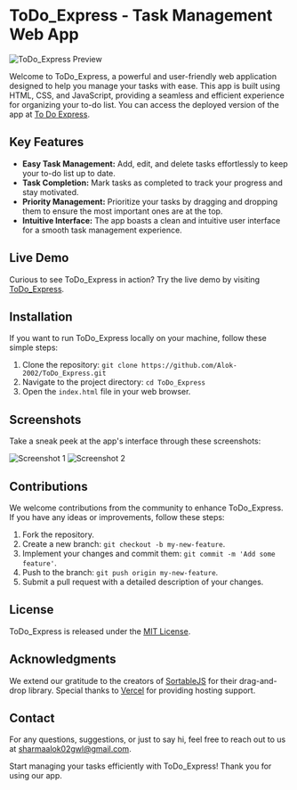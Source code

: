 # ToDo_Express - Task Management Web App

![ToDo_Express Preview](https://your-image-url.com)

Welcome to ToDo_Express, a powerful and user-friendly web application designed to help you manage your tasks with ease. This app is built using HTML, CSS, and JavaScript, providing a seamless and efficient experience for organizing your to-do list. You can access the deployed version of the app at [To Do Express](https://todo-express.vercel.app).

## Key Features

- **Easy Task Management:** Add, edit, and delete tasks effortlessly to keep your to-do list up to date.
- **Task Completion:** Mark tasks as completed to track your progress and stay motivated.
- **Priority Management:** Prioritize your tasks by dragging and dropping them to ensure the most important ones are at the top.
- **Intuitive Interface:** The app boasts a clean and intuitive user interface for a smooth task management experience.

## Live Demo

Curious to see ToDo_Express in action? Try the live demo by visiting [ToDo_Express](https://todo-express.vercel.app).

## Installation

If you want to run ToDo_Express locally on your machine, follow these simple steps:

1. Clone the repository: `git clone https://github.com/Alok-2002/ToDo_Express.git`
2. Navigate to the project directory: `cd ToDo_Express`
3. Open the `index.html` file in your web browser.

## Screenshots

Take a sneak peek at the app's interface through these screenshots:

![Screenshot 1](https://your-screenshot-url.com)
![Screenshot 2](https://your-screenshot-url.com)

## Contributions

We welcome contributions from the community to enhance ToDo_Express. If you have any ideas or improvements, follow these steps:

1. Fork the repository.
2. Create a new branch: `git checkout -b my-new-feature`.
3. Implement your changes and commit them: `git commit -m 'Add some feature'`.
4. Push to the branch: `git push origin my-new-feature`.
5. Submit a pull request with a detailed description of your changes.

## License

ToDo_Express is released under the [MIT License](https://opensource.org/licenses/MIT).

## Acknowledgments

We extend our gratitude to the creators of [SortableJS](https://sortablejs.github.io/Sortable/) for their drag-and-drop library. Special thanks to [Vercel](https://vercel.com/) for providing hosting support.

## Contact

For any questions, suggestions, or just to say hi, feel free to reach out to us at [sharmaalok02gwl@gmail.com](mailto:sharmaalok02gwl@gmail.com).

Start managing your tasks efficiently with ToDo_Express! Thank you for using our app.
